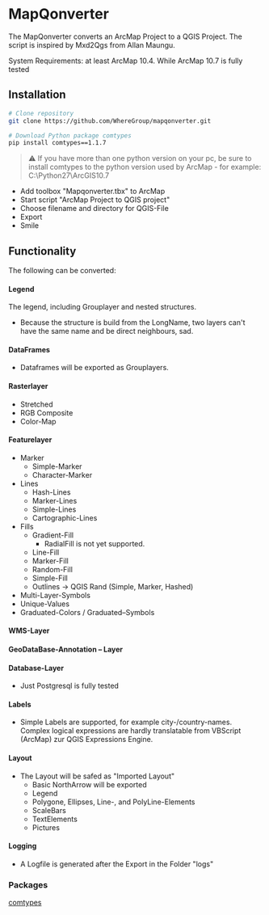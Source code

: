# MapQonverter
The MapQonverter converts an ArcMap Project to a QGIS Project.
The script is inspired by Mxd2Qgs from Allan Maungu.

System Requirements: at least ArcMap 10.4. While ArcMap 10.7 is fully tested

## Installation

```bash
# Clone repository
git clone https://github.com/WhereGroup/mapqonverter.git

# Download Python package comtypes
pip install comtypes==1.1.7

```
> :warning: If you have more than one python version on your pc, be sure to install comtypes to the python version used by ArcMap - for example: C:\Python27\ArcGIS10.7

- Add toolbox "Mapqonverter.tbx" to ArcMap 
- Start script "ArcMap Project to QGIS project"
- Choose filename and directory for QGIS-File
- Export
- Smile


## Functionality
The following can be converted:

#### Legend

The legend, including Grouplayer and nested structures.

* Because the structure is build from the LongName, two layers can't have the same name and be direct neighbours, sad. 

#### DataFrames 

* Dataframes will be exported as Grouplayers.

#### Rasterlayer

* Stretched
* RGB Composite
* Color-Map

#### Featurelayer

* Marker
  * Simple-Marker
  * Character-Marker
* Lines
  * Hash-Lines
  * Marker-Lines
  * Simple-Lines
  * Cartographic-Lines
* Fills
  * Gradient-Fill
    * RadialFill is not yet supported.
  * Line-Fill
  * Marker-Fill
  * Random-Fill
  * Simple-Fill
  * Outlines -> QGIS Rand (Simple, Marker, Hashed)  
* Multi-Layer-Symbols
* Unique-Values
* Graduated-Colors / Graduated–Symbols
	
#### WMS-Layer

#### GeoDataBase-Annotation – Layer

#### Database-Layer
  * Just Postgresql is fully tested

#### Labels
  * Simple Labels are supported, for example city-/country-names. Complex logical expressions are hardly translatable from VBScript (ArcMap) zur QGIS Expressions Engine. 

#### Layout
* The Layout will be safed as "Imported Layout"
    * Basic NorthArrow will be exported
    * Legend 
    * Polygone, Ellipses, Line-, and PolyLine-Elements
    * ScaleBars 
    * TextElements
    * Pictures

#### Logging
* A Logfile is generated after the Export in the Folder "logs"

### Packages
[comtypes](https://pypi.org/project/comtypes/)
